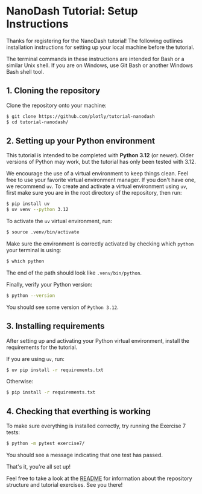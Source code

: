 # NanoDash Tutorial: Setup Instructions

Thanks for registering for the NanoDash tutorial! The following outlines installation instructions for setting up your local machine before the tutorial.

The terminal commands in these instructions are intended for Bash or a similar Unix shell. If you are on Windows, use Git Bash or another Windows Bash shell tool.

## 1. Cloning the repository

Clone the repository onto your machine:

```bash
$ git clone https://github.com/plotly/tutorial-nanodash
$ cd tutorial-nanodash/
```

## 2. Setting up your Python environment

This tutorial is intended to be completed with **Python 3.12** (or newer). Older versions of Python may work, but the tutorial has only been tested with 3.12.

We encourage the use of a virtual environment to keep things clean. Feel free to use your favorite virtual environment manager. If you don't have one, we recommend `uv`. To create and activate a virtual environment using `uv`, first make sure you are in the root directory of the repository, then run:

```bash
$ pip install uv
$ uv venv --python 3.12
```

To activate the `uv` virtual environment, run:

```bash
$ source .venv/bin/activate
```

Make sure the environment is correctly activated by checking which `python` your terminal is using:

```bash
$ which python
```

The end of the path should look like `.venv/bin/python`.

Finally, verify your Python version:

```bash
$ python --version
```

You should see some version of `Python 3.12`.



## 3. Installing requirements

After setting up and activating your Python virtual environment, install the requirements for the tutorial. 

If you are using `uv`, run:

```bash
$ uv pip install -r requirements.txt
```

Otherwise:

```bash
$ pip install -r requirements.txt
```

## 4. Checking that everthing is working

To make sure everything is installed correctly, try running the Exercise 7 tests:

```bash
$ python -m pytest exercise7/
```

You should see a message indicating that one test has passed.

That's it, you're all set up! 

Feel free to take a look at the [README](https://github.com/plotly/tutorial-nanodash/blob/main/README.md) for information about the repository structure and tutorial exercises. See you there!
